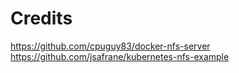 # Credits
https://github.com/cpuguy83/docker-nfs-server
https://github.com/jsafrane/kubernetes-nfs-example